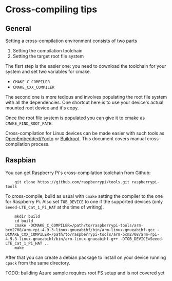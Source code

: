 # Cross-compiling tips

## General
Setting a cross-compilation environment consists of two parts

  1. Setting the compilation toolchain
  2. Setting the target root file system

The fisrt step is the easier one: you need to download the toolchain for your system and set two variables for cmake.

  * `CMAKE_C_COMPILER`
  * `CMAKE_CXX_COMPILER`

The second one is more tedious and involves populating the root file system with all the dependencies. One shortcut here is to use your device's actual mounted root device and it's copy.

Once the root file system is populated you can give it to cmake as `CMAKE_FIND_ROOT_PATH`.

Cross-compilation for Linux devices can be made easier with such tools as [OpenEmbedded/Yocto](https://www.openembedded.org/wiki/Main_Page) or [Buildroot](https://buildroot.org/). This document covers manual cross-compilation process.

## Raspbian
You can get Raspberry Pi's cross-compilation toolchain from Github:

```
    git clone https://github.com/raspberrypi/tools.git raspberrypi-tools
```

To cross-compile, build as usual with `cmake` setting the compiler to the one for Raspberry Pi. Also set `TOB_DEVICE` to one if the supported devices (only `Seeed-LTE_Cat_1_Pi_HAT` at the time of writing).

```
    mkdir build
    cd build
    cmake -DCMAKE_C_COMPILER=/path/to/raspberrypi-tools/arm-bcm2708/arm-rpi-4.9.3-linux-gnueabihf/bin/arm-linux-gnueabihf-gcc -DCMAKE_CXX_COMPILER=/path/to/raspberrypi-tools/arm-bcm2708/arm-rpi-4.9.3-linux-gnueabihf/bin/arm-linux-gnueabihf-g++ -DTOB_DEVICE=Seeed-LTE_Cat_1_Pi_HAT ..
    make
```

After that you can create a debian package to install on your device running `cpack` from the same directory.

TODO: building Azure sample requires root FS setup and is not covered yet
